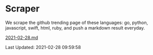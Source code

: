 # Scraper

We scrape the github trending page of these languages: go, python, javascript, swift, html, ruby, and push a markdown result everyday.

[2021-02-28.md](https://github.com/henson/Scraper/blob/master/2021-02-28.md)

Last Updated: 2021-02-28 09:59:58